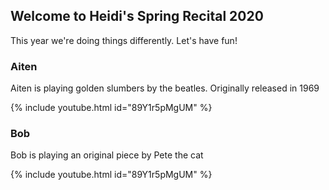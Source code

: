 ## Welcome to Heidi's Spring Recital 2020

This year we're doing things differently. Let's have fun!

### Aiten 
Aiten is playing golden slumbers by the beatles. Originally released in 1969

{% include youtube.html id="89Y1r5pMgUM" %}


### Bob 
Bob is playing an original piece by Pete the cat

{% include youtube.html id="89Y1r5pMgUM" %}

